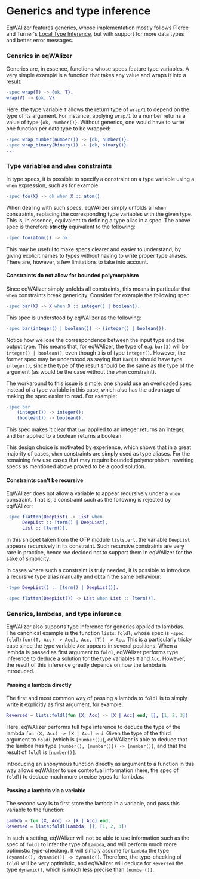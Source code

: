 # Generics and type inference

EqWAlizer features generics, whose implementation mostly follows Pierce and Turner's
[Local Type Inference](https://www.cis.upenn.edu/~bcpierce/papers/lti-toplas.pdf),
but with support for more data types and better error messages.


### Generics in eqWAlizer

Generics are, in essence, functions whose specs feature type variables. A very
simple example is a function that takes any value and wraps it into a result:
```Erlang
-spec wrap(T) -> {ok, T}.
wrap(V) -> {ok, V}.
```
Here, the type variable `T` allows the return type of `wrap/1` to depend on the
type of its argument. For instance, applying `wrap/1` to a number returns
a value of type `{ok, number()}`. Without generics, one would have to write
one function per data type to be wrapped:
```Erlang
-spec wrap_number(number()) -> {ok, number()}.
-spec wrap_binary(binary()) -> {ok, binary()}.
...
```


### Type variables and `when` constraints

In type specs, it is possible to specify a constraint on a type variable using
a `when` expression, such as for example:
```Erlang
-spec foo(X) -> ok when X :: atom().
```
When dealing with such specs, eqWAlizer simply unfolds all `when` constraints,
replacing the corresponding type variables with the given type. This is, in
essence, equivalent to defining a type alias in a spec. The above spec is
therefore **strictly** equivalent to the following:
```Erlang
-spec foo(atom()) -> ok.
```
This may be useful to make specs clearer and easier to understand, by giving
explicit names to types without having to write proper type aliases. There are,
however, a few limitations to take into account.

#### Constraints do not allow for bounded polymorphism

Since eqWAlizer simply unfolds all constraints, this means in particular that
`when` constraints break genericity. Consider for example the following spec:
```Erlang
-spec bar(X) -> X when X :: integer() | boolean().
```
This spec is understood by eqWAlizer as the following:
```Erlang
-spec bar(integer() | boolean()) -> (integer() | boolean()).
```
Notice how we lose the correspondence between the input type and the output type.
This means that, for eqWAlizer, the type of e.g. `bar(3)` will be
`integer() | boolean()`, even though `3` is of type `integer()`. However, the
former spec may be understood as saying that `bar(3)` should have type `integer()`,
since the type of the result should be the same as the type of the argument
(as would be the case without the `when` constraint).

The workaround to this issue is simple: one should use an overloaded spec instead
of a type variable in this case, which also has the advantage of making the spec
easier to read. For example:
```Erlang
-spec bar
    (integer()) -> integer();
    (boolean()) -> boolean().
```
This spec makes it clear that `bar` applied to an integer returns an integer, and
`bar` applied to a boolean returns a boolean.

This design choice is motivated by experience, which shows that in a great majority
of cases, `when` constraints are simply used as type aliases. For the remaining few
use cases that may require bounded polymorphism, rewriting specs as mentioned above
proved to be a good solution.

#### Constraints can't be recursive

EqWAlizer does not allow a variable to appear recursively under a `when` constraint.
That is, a constraint such as the following is rejected by eqWAlizer:
```Erlang
-spec flatten(DeepList) -> List when
      DeepList :: [term() | DeepList],
      List :: [term()].
```
In this snippet taken from the OTP module `lists.erl`, the variable `DeepList` appears
recursively in its constraint. Such recursive constraints are very rare in practice,
hence we decided not to support them in eqWAlizer for the sake of simplicity.

In cases where such a constraint is truly needed, it is possible to introduce a
recursive type alias manually and obtain the same behaviour:
```Erlang
-type DeepList() :: [term() | DeepList()].

-spec flatten(DeepList()) -> List when List :: [term()].
```


### Generics, lambdas, and type inference

EqWAlizer also supports type inference for generics applied to lambdas.
The canonical example is the function `lists:foldl`, whose spec is
`-spec foldl(fun((T, Acc) -> Acc), Acc, [T]) -> Acc`. This is a particularly
tricky case since the type variable `Acc` appears in several positions.
When a lambda is passed as first argument to `foldl`, eqWAlizer performs type
inference to deduce a solution for the type variables `T` and `Acc`. However,
the result of this inference greatly depends on how the lambda is introduced.

#### Passing a lambda directly

The first and most common way of passing a lambda to `foldl` is to simply
write it explicitly as first argument, for example:
```Erlang
Reversed = lists:foldl(fun (X, Acc) -> [X | Acc] end, [], [1, 2, 3])
```
Here, eqWAlizer performs full type inference to deduce the type of the
lambda `fun (X, Acc) -> [X | Acc] end`. Given the type of the third
argument to `foldl` (which is `[number()]`), eqWAlizer is able to deduce
that the lambda has type `(number(), [number()]) -> [number()]`, and
that the result of `foldl` is `[number()]`.

Introducing an anonymous function directly as argument to a function in
this way allows eqWAlizer to use contextual information (here, the spec of
`foldl`) to deduce much more precise types for lambdas.

#### Passing a lambda via a variable

The second way is to first store the lambda in a variable, and pass this
variable to the function:
```Erlang
Lambda = fun (X, Acc) -> [X | Acc] end,
Reversed = lists:foldl(Lambda, [], [1, 2, 3])
```
In such a setting, eqWAlizer will not be able to use information such as the
spec of `foldl` to infer the type of `Lambda`, and will perform much more
optimistic type-checking. It will simply assume for `Lambda`
the type `(dynamic(), dynamic()) -> dynamic()`. Therefore, the type-checking
of `foldl` will be very optimistic, and eqWAlizer will deduce for `Reversed`
the type `dynamic()`, which is much less precise than `[number()]`.
